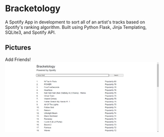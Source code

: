 # Bracketology

A Spotify App in development to sort all of an artist's tracks based on Spotify's ranking algorithm.
Built using Python Flask, Jinja Templating, SQLite3, and Spotify API.


## Pictures

Add Friends!
![alt text](https://github.com/vameresh/bracketology/blob/master/pictures/splash.PNG?raw=true)
